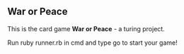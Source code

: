 ## War or Peace

This is the card game **War or Peace** - a turing project.


Run ruby runner.rb in cmd and type go to start your game!
